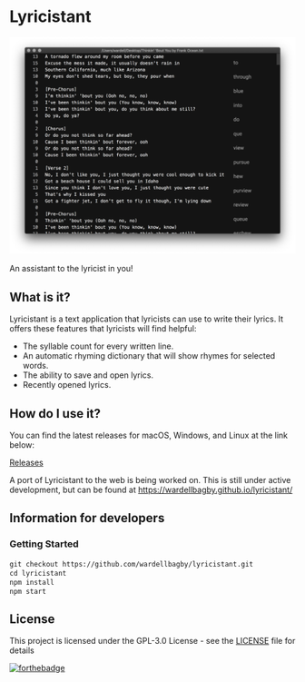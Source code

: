 # Lyricistant
![lyricistant](lyricistant.png)

An assistant to the lyricist in you!

## What is it?

Lyricistant is a text application that lyricists can use to write their lyrics. It offers these features that lyricists will find helpful:

- The syllable count for every written line.
- An automatic rhyming dictionary that will show rhymes for selected words.
- The ability to save and open lyrics.
- Recently opened lyrics.

## How do I use it?

You can find the latest releases for macOS, Windows, and Linux at the link below:

[Releases](https://github.com/wardellbagby/lyricistant/releases)

A port of Lyricistant to the web is being worked on. This is still under active development, but can be found at https://wardellbagby.github.io/lyricistant/


## Information for developers
### Getting Started

```
git checkout https://github.com/wardellbagby/lyricistant.git
cd lyricistant
npm install
npm start
```

## License

This project is licensed under the GPL-3.0 License - see the [LICENSE](LICENSE.md) file for details

[![forthebadge](https://forthebadge.com/images/badges/built-with-grammas-recipe.svg)](https://forthebadge.com)
